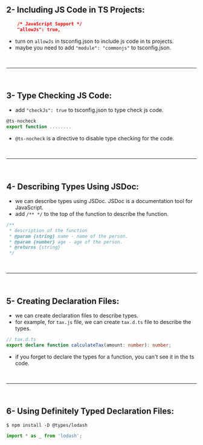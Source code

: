 ## 2- Including JS Code in TS Projects:
```json
    /* JavaScript Support */
    "allowJs": true,    
```
- turn on `allowJs` in tsconfig.json to include js code in ts projects.
- maybe you need to add `"module": "commonjs"` to tsconfig.json.

<br><hr/><br>

## 3- Type Checking JS Code:
- add `"checkJs": true` to tsconfig.json to type check js code.
```js
@ts-nocheck
export function ........
```
- `@ts-nocheck` is a directive to disable type checking for the code.

<br><hr/><br>

## 4- Describing Types Using JSDoc:
- we can describe types using JSDoc. JSDoc is a documentation tool for JavaScript.
- add `/** */` to the top of the function to describe the function.
```js
/**
 * description of the function
 * @param {string} name - name of the person.
 * @param {number} age - age of the person.
 * @returns {string}
 */
```

<br><hr/><br>

## 5- Creating Declaration Files:
- we can create declaration files to describe types.
- for example, for `tax.js` file, we can create `tax.d.ts` file to describe the types.
```ts
// tax.d.ts
export declare function calculateTax(amount: number): number;
```
- if you forget to declare the types for a function, you can't see it in the ts code.

<br><hr/><br>

## 6- Using Definitely Typed Declaration Files:
```
$ npm install -D @types/lodash
```
```ts
import * as _ from 'lodash';
```